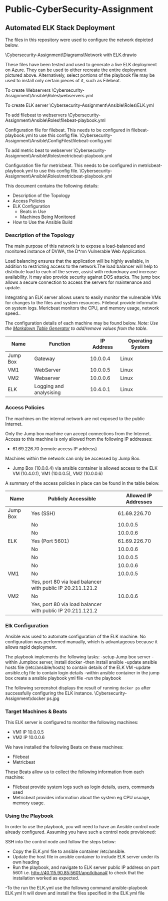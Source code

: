 # Public-CyberSecurity-Assignment
## Automated ELK Stack Deployment

The files in this repository were used to configure the network depicted below.

\Cybersecurity-Assignment\Diagrams\Network with ELK.drawio

These files have been tested and used to generate a live ELK deployment on Azure. They can be used to either recreate the entire deployment pictured above. Alternatively, select portions of the playbook file may be used to install only certain pieces of it, such as Filebeat.

To create Webservers
\Cybersecurity-Assignment\Ansible\Roles\webservers.yml

To create ELK server
\Cybersecurity-Assignment\Ansible\Roles\ELK.yml

To add filebeat to webservers
\Cybersecurity-Assignment\Ansible\Roles\filebeat-playbook.yml

Configuration file for filebeat. This needs to be configured in filebeat-playbook.yml to use this config file.
\Cybersecurity-Assignment\Ansible\ConfigFiles\filebeat-config.yml

To add metric beat to webserver
\Cybersecurity-Assignment\Ansible\Roles\metricbeat-playbook.yml

Configuration file for metricbeat. This needs to be configured in metricbeat-playbook.yml to use this config file.
\Cybersecurity-Assignment\Ansible\Roles\metricbeat-playbook.yml


This document contains the following details:
- Description of the Topology
- Access Policies
- ELK Configuration
  - Beats in Use
  - Machines Being Monitored
- How to Use the Ansible Build


### Description of the Topology

The main purpose of this network is to expose a load-balanced and monitored instance of DVWA, the D*mn Vulnerable Web Application.

Load balancing ensures that the application will be highly available, in addition to restricting access to the network.The load balancer will help to distribute load to each of the server, assist with redundnacy and increase availability. It may also provide security against DOS attacks. The jump box allows a secure connection to access the servers for maintenance and update.

Integrating an ELK server allows users to easily monitor the vulnerable VMs for changes to the files and system resources. Filebeat provide informatin on system logs. Mericbeat monitors the CPU, and memory usage, network speed..

The configuration details of each machine may be found below.
_Note: Use the [Markdown Table Generator](http://www.tablesgenerator.com/markdown_tables) to add/remove values from the table_.

| Name     | Function 			| IP Address | Operating System |
|----------|----------------------------|------------|------------------|
| Jump Box | Gateway  			| 10.0.0.4   | Linux            |
| VM1      | WebServer			| 10.0.0.5   | Linux            |
| VM2      | Webserver			| 10.0.0.6   | Linux            |
| ELK      | Logging and analysising 	| 10.4.0.1   | Linux                 |

### Access Policies

The machines on the internal network are not exposed to the public Internet. 

Only the Jump box machine can accept connections from the Internet. Access to this machine is only allowed from the following IP addresses:
- 61.69.226.70 (remote access IP address)

Machines within the network can only be accessed by Jump Box.
- Jump Box (10.0.0.4) via ansible container is allowed access to the ELK VM (10.4.0.1), VM1 (10.0.0.5), VM2 (10.0.0.6)

A summary of the access policies in place can be found in the table below.

| Name     | Publicly Accessible | Allowed IP Addresses |
|----------|---------------------|----------------------|
| Jump Box | Yes (SSH)           | 61.69.226.70         |
|          | No                  | 10.0.0.5             |
|          | No                  | 10.0.0.6             |
| ELK      | Yes (Port 5601)     | 61.69.226.70         |
|          | No                  | 10.0.0.6             |
|          | No                  | 10.0.0.5             |
|          | No                  | 10.0.0.6             |
| VM1	   | No			 | 10.0.0.5		|
|	   | Yes, port 80 via load balancer with public IP 20.211.121.2 
| VM2	   | No                  | 10.0.0.6             |
| 	   | Yes, port 80 via load balancer with public IP 20.211.121.2

### Elk Configuration

Ansible was used to automate configuration of the ELK machine. No configuration was performed manually, which is advantageous because it allows rapid deployment.

The playbook implements the following tasks:
-setup Jump box server
-within Jumpbox server, install docker
-then install ansible
-update ansible hosts file (/etc/ansible/hosts) to contain details of the ELK VM
-update ansible.cfg file to contain login details
-within ansible container in the jump box create a ansible playbook yml file
-run the playbook

The following screenshot displays the result of running `docker ps` after successfully configuring the ELK instance.
\Cybersecurity-Assignment\docker ps.jpg

### Target Machines & Beats
This ELK server is configured to monitor the following machines:
- VM1 IP 10.0.0.5
- VM2 IP 10.0.0.6

We have installed the following Beats on these machines:
- Filebeat
- Metricbeat

These Beats allow us to collect the following information from each machine:
- Filebeat provide system logs such as login details, users, commands used
- Metricbeat provides information about the system eg CPU usuage, memory usage.


### Using the Playbook
In order to use the playbook, you will need to have an Ansible control node already configured. Assuming you have such a control node provisioned: 

SSH into the control node and follow the steps below:
- Copy the ELK.yml file to ansible container /etc/ansible.
- Update the host file in ansible container to include ELK server under its own heading
- Run the playbook, and navigate to ELK server public IP address on port 5601 i.e. http://40.115.90.85:5601/app/kibana# to check that the installation worked as expected.

-To the run the ELK.yml use the followng command ansible-playbook ELK.yml It will down and install the files specified in the ELK.yml file

